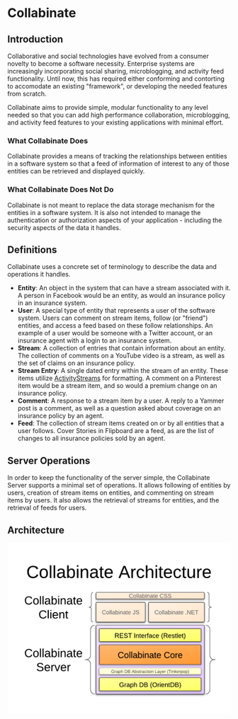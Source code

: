# Collabinate

## Introduction
Collaborative and social technologies have evolved from a consumer novelty to become a software necessity.  Enterprise systems are increasingly incorporating social sharing, microblogging, and activity feed functionality.  Until now, this has required either conforming and contorting to accomodate an existing "framework", or developing the needed features from scratch.

Collabinate aims to provide simple, modular functionality to any level needed so that you can add high performance collaboration, microblogging, and activity feed features to your existing applications with minimal effort.

### What Collabinate Does
Collabinate provides a means of tracking the relationships between entities in a software system so that a feed of information of interest to any of those entities can be retrieved and displayed quickly.

### What Collabinate Does Not Do
Collabinate is not meant to replace the data storage mechanism for the entities in a software system.  It is also not intended to manage the authentication or authorization aspects of your application - including the security aspects of the data it handles.

## Definitions
Collabinate uses a concrete set of terminology to describe the data and operations it handles.

* **Entity**: An object in the system that can have a stream associated with it.  A person in Facebook would be an entity, as would an insurance policy in an insurance system.
* **User**: A special type of entity that represents a user of the software system. Users can comment on stream items, follow (or "friend") entities, and access a feed based on these follow relationships. An example of a user would be someone with a Twitter account, or an insurance agent with a login to an insurance system.
* **Stream**: A collection of entries that contain information about an entity. The collection of comments on a YouTube video is a stream, as well as the set of claims on an insurance policy.
* **Stream Entry**: A single dated entry within the stream of an entity. These items utilize [ActivityStreams](http://activitystrea.ms/) for formatting. A comment on a Pinterest item would be a stream item, and so would a premium change on an insurance policy.
* **Comment**: A response to a stream item by a user. A reply to a Yammer post is a comment, as well as a question asked about coverage on an insurance policy by an agent.
* **Feed**: The collection of stream items created on or by all entities that a user follows. Cover Stories in Flipboard are a feed, as are the list of changes to all insurance policies sold by an agent.

## Server Operations
In order to keep the functionality of the server simple, the Collabinate Server supports a minimal set of operations.  It allows following of entities by users, creation of stream items on entities, and commenting on stream items by users. It also allows the retrieval of streams for entities, and the retrieval of feeds for users.

## Architecture

![Collabinate Architecture](https://github.com/Collabinate/Collabinate/raw/master/documentation/CollabinateArchitecture.png)
